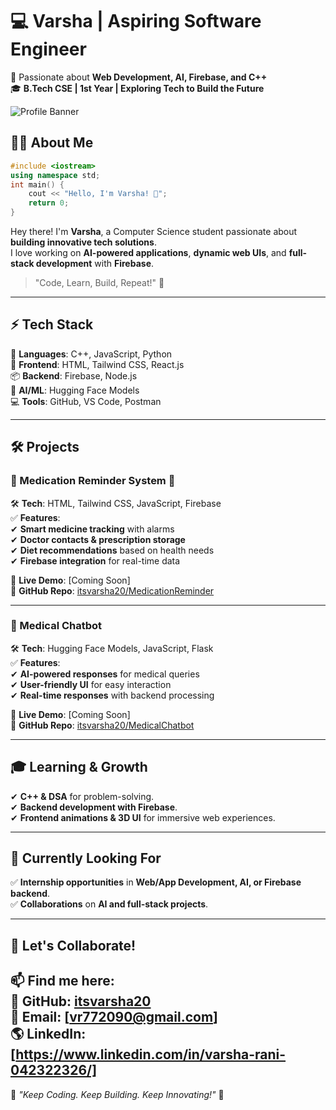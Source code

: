 # 💻 Varsha | Aspiring Software Engineer  
🚀 Passionate about **Web Development, AI, Firebase, and C++**  
🎓 **B.Tech CSE | 1st Year | Exploring Tech to Build the Future**  

![Profile Banner](https://media.giphy.com/media/qgQUggAC3Pfv687qPC/giphy.gif)  

## 👩‍💻 About Me  
```c++
#include <iostream>
using namespace std;
int main() {
    cout << "Hello, I'm Varsha! 👋";
    return 0;
}
```
Hey there! I'm **Varsha**, a Computer Science student passionate about **building innovative tech solutions**.  
I love working on **AI-powered applications**, **dynamic web UIs**, and **full-stack development** with **Firebase**.  

> "Code, Learn, Build, Repeat!" 🔁  

---

## ⚡ Tech Stack  
🚀 **Languages**: C++, JavaScript, Python  
🎨 **Frontend**: HTML, Tailwind CSS, React.js  
📦 **Backend**: Firebase, Node.js  
🤖 **AI/ML**: Hugging Face Models  
💻 **Tools**: GitHub, VS Code, Postman  

---

## 🛠️ Projects  

### 📱 Medication Reminder System 💊  
🛠 **Tech**: HTML, Tailwind CSS, JavaScript, Firebase  
✅ **Features**:  
✔ **Smart medicine tracking** with alarms  
✔ **Doctor contacts & prescription storage**  
✔ **Diet recommendations** based on health needs  
✔ **Firebase integration** for real-time data  


🔗 **Live Demo**: [Coming Soon]  
🔗 **GitHub Repo**: [itsvarsha20/MedicationReminder](#)  

---

### 🤖 Medical Chatbot  
🛠 **Tech**: Hugging Face Models, JavaScript, Flask  
✅ **Features**:  
✔ **AI-powered responses** for medical queries  
✔ **User-friendly UI** for easy interaction  
✔ **Real-time responses** with backend processing  

🔗 **Live Demo**: [Coming Soon]  
🔗 **GitHub Repo**: [itsvarsha20/MedicalChatbot](#)  

---

## 🎓 Learning & Growth  
✔ **C++ & DSA** for problem-solving.  
✔ **Backend development with Firebase**.  
✔ **Frontend animations & 3D UI** for immersive web experiences.  

---

## 🌱 Currently Looking For  
✅ **Internship opportunities** in **Web/App Development, AI, or Firebase backend**.  
✅ **Collaborations** on **AI and full-stack projects**.  

---

## 🤝 Let's Collaborate!  
📫 **Find me here:**  
💼 **GitHub**: [itsvarsha20](https://github.com/itsvarsha20)  
💌 **Email**: [vr772090@gmail.com]  
🌎 **LinkedIn**: [https://www.linkedin.com/in/varsha-rani-042322326/]
---
🚀 *"Keep Coding. Keep Building. Keep Innovating!"* 🚀

